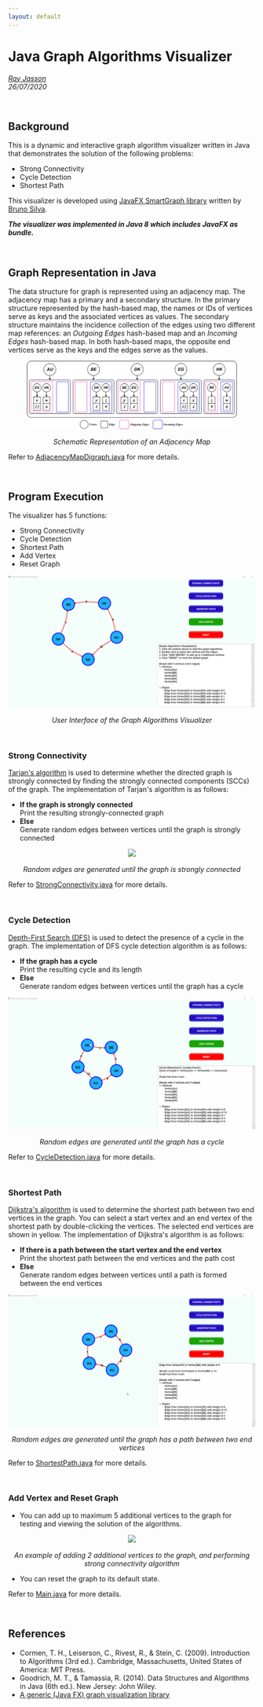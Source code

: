 ```yaml
---
layout: default
---
```


# Java Graph Algorithms Visualizer
*[Ray Jasson](mailto:holmesqueen2070@yahoo.com)*<br>
*26/07/2020*<br>

<br>

## Background

This is a dynamic and interactive graph algorithm visualizer written in Java that demonstrates the solution of the following problems:

- Strong Connectivity
- Cycle Detection
- Shortest Path

This visualizer is developed using [JavaFX SmartGraph library](https://github.com/brunomnsilva/JavaFXSmartGraph) written by [Bruno Silva](https://github.com/brunomnsilva).

***The visualizer was implemented in Java 8 which includes JavaFX as bundle.***

<br>

## Graph Representation in Java

The data structure for graph is represented using an adjacency map. The adjacency map has a primary and a secondary structure. In the primary structure represented by the hash-based map, the names or IDs of vertices serve as keys and the associated vertices as values. The secondary structure maintains the incidence collection of the edges using two different map references: an *Outgoing Edges* hash-based map and an *Incoming Edges* hash-based map. In both hash-based maps, the opposite end vertices serve as the keys and the edges serve as the values.

<p align="center"><img src="./pics/AdjacencyMap.png" width=85% height=85%></p>
<p align="center"><i>Schematic Representation of an Adjacency Map</i></p>

Refer to [AdjacencyMapDigraph.java](/src/graphvisualizer/graph/AdjacencyMapDigraph.java) for more details.

<br>

## Program Execution

The visualizer has 5 functions:

- Strong Connectivity
- Cycle Detection
- Shortest Path
- Add Vertex
- Reset Graph

<p align="center"><img src="./pics/interface.png"></p>
<p align="center"><i>User Interface of the Graph Algorithms Visualizer</i></p>

<br>

### Strong Connectivity

[Tarjan's algorithm](https://en.wikipedia.org/wiki/Tarjan%27s_strongly_connected_components_algorithm) is used to determine whether the directed graph is strongly connected by finding the strongly connected components (SCCs) of the graph. The implementation of Tarjan's algorithm is as follows:

- **If the graph is strongly connected**<br>
Print the resulting strongly-connected graph
- **Else**<br>
Generate random edges between vertices until the graph is strongly connected

<p align="center"><img src="./gifs/StrongConnectivity.gif"></p>
<p align="center"><i>Random edges are generated until the graph is strongly connected</i></p>

Refer to [StrongConnectivity.java](/src/graphvisualizer/graphalgorithms/StrongConnectivity.java) for more details.

<br>

### Cycle Detection

[Depth-First Search (DFS)](https://en.wikipedia.org/wiki/Depth-first_search) is used to detect the presence of a cycle in the graph. The implementation of DFS cycle detection algorithm is as follows:

- **If the graph has a cycle**<br>
Print the resulting cycle and its length
- **Else**<br>
Generate random edges between vertices until the graph has a cycle

<p align="center"><img src="./gifs/CycleDetection.gif"></p>
<p align="center"><i>Random edges are generated until the graph has a cycle</i></p>

Refer to [CycleDetection.java](/src/graphvisualizer/graphalgorithms/CycleDetection.java) for more details.

<br>

### Shortest Path

[Dijkstra's algorithm](https://en.wikipedia.org/wiki/Dijkstra%27s_algorithm) is used to determine the shortest path between two end vertices in the graph. You can select a start vertex and an end vertex of the shortest path by double-clicking the vertices. The selected end vertices are shown in yellow. The implementation of Dijkstra's algorithm is as follows:

- **If there is a path between the start vertex and the end vertex**<br>
Print the shortest path between the end vertices and the path cost
- **Else**<br>
Generate random edges between vertices until a path is formed between the end vertices

<p align="center"><img src="./gifs/ShortestPath.gif"></p>
<p align="center"><i>Random edges are generated until the graph has a path between two end vertices</i></p>

Refer to [ShortestPath.java](/src/graphvisualizer/graphalgorithms/ShortestPath.java) for more details.

<br>

### Add Vertex and Reset Graph

- You can add up to maximum 5 additional vertices to the graph for testing and viewing the solution of the algorithms.

<p align="center"><img src="./gifs/Add.gif"></p>
<p align="center"><i>An example of adding 2 additional vertices to the graph, and performing strong connectivity algorithm</i></p>

- You can reset the graph to its default state.

Refer to [Main.java](/src/graphvisualizer/graphalgorithms/Main.java) for more details.

<br>

## References

- Cormen, T. H., Leiserson, C., Rivest, R., & Stein, C. (2009). Introduction to Algorithms (3rd ed.). Cambridge, Massachusetts, United States of America: MIT Press.
- Goodrich, M. T., & Tamassia, R. (2014). Data Structures and Algorithms in Java (6th ed.). New Jersey: John Wiley.
- [A generic (Java FX) graph visualization library](https://github.com/brunomnsilva/JavaFXSmartGraph)
